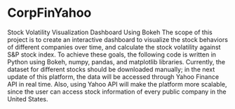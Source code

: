# CorpFinYahoo
Stock Volatility Visualization Dashboard Using Bokeh
The scope of this project is to create an interactive dashboard to visualize the stock behaviors of different companies over time, and calculate the stock volatility against S&P stock index. To achieve these goals, the following code is written in Python using Bokeh, numpy, pandas, and matplotlib libraries.
Currently, the dataset for different stocks should be downloaded manually; in the next update of this platform, the data will be accessed through Yahoo Finance API in real time. Also, using Yahoo API will make the platform more scalable, since the user can access stock information of every public company in the United States.
